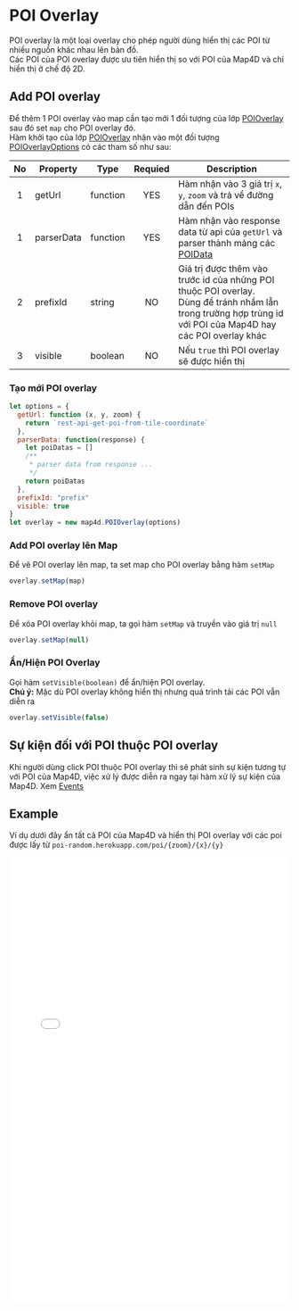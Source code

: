# POI Overlay

POI overlay là một loại overlay cho phép người dùng hiển thị các POI từ nhiều nguồn khác nhau lên bản đồ.  
Các POI của POI overlay được ưu tiên hiển thị so với POI của Map4D và chỉ hiển thị ở chế độ 2D.

## Add POI overlay

Để thêm 1 POI overlay vào map cần tạo mới 1 đối tượng của lớp [POIOverlay](reference/poi-overlay?id=poioverlay-class) sau đó set `map` cho POI overlay đó.  
Hàm khởi tạo của lớp [POIOverlay](reference/poi-overlay?id=poioverlay-class) nhận vào một đối tượng [POIOverlayOptions](reference/poi-overlay?id=poioverlayoptions-interface) có các tham số như sau:

| No | Property   | Type     | Requied | Description                                                                                                                                                    |
|:--:|------------|----------|:-------:|----------------------------------------------------------------------------------------------------------------------------------------------------------------|
|  1 | getUrl     | function |   YES   | Hàm nhận vào 3 giá trị `x`, `y`, `zoom` và trả về đường dẫn đến POIs                                                                                           |
|  1 | parserData | function |   YES   | Hàm nhận vào response data từ api của `getUrl` và parser thành mảng các [POIData](/reference/poi-overlay?id=poidata-interface)                                 |
|  2 | prefixId   | string   |    NO   | Giá trị được thêm vào trước id của những POI thuộc POI overlay.<br>Dùng để tránh nhầm lẫn trong trường hợp trùng id với POI của Map4D hay các POI overlay khác |
|  3 | visible    | boolean  |    NO   | Nếu `true` thì POI overlay sẽ được hiển thị                                                                                                                    |


### Tạo mới POI overlay

```js
let options = {
  getUrl: function (x, y, zoom) {
    return `rest-api-get-poi-from-tile-coordinate`
  },
  parserData: function(response) {
    let poiDatas = []
    /**
     * parser data from response ...
     */
    return poiDatas
  },
  prefixId: "prefix"
  visible: true
}
let overlay = new map4d.POIOverlay(options)
```

### Add POI overlay lên Map

Để vẽ POI overlay lên map, ta set map cho POI overlay bằng hàm `setMap`

```js
overlay.setMap(map)
```

### Remove POI overlay

Để xóa POI overlay khỏi map, ta gọi hàm `setMap` và truyền vào giá trị `null`

```js
overlay.setMap(null)
```

### Ẩn/Hiện POI Overlay

Gọi hàm `setVisible(boolean)` để ẩn/hiện POI overlay.  
**Chú ý:** Mặc dù POI overlay không hiển thị nhưng quá trình tải các POI vẫn diễn ra

```js
overlay.setVisible(false)
```

## Sự kiện đối với POI thuộc POI overlay

Khi người dùng click POI thuộc POI overlay thì sẽ phát sinh sự kiện tương tự với POI của Map4D, việc xử lý được diễn ra ngay tại hàm xử lý sự kiện của Map4D. Xem [Events](/guides/map-events)

## Example

Ví dụ dưới đây ẩn tất cả POI của Map4D và hiển thị POI overlay với các poi được lấy từ `poi-random.herokuapp.com/poi/{zoom}/{x}/{y}`

<iframe width="100%" height="800" src="//jsfiddle.net/huydang/w1qhzonk/embedded/" allowfullscreen="allowfullscreen" allowpaymentrequest frameborder="0"></iframe>